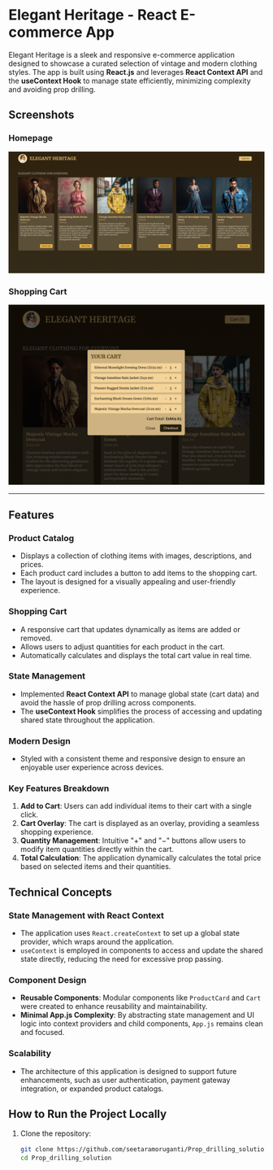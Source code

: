 # Elegant Heritage - React E-commerce App

Elegant Heritage is a sleek and responsive e-commerce application designed to showcase a curated selection of vintage and modern clothing styles. The app is built using **React.js** and leverages **React Context API** and the **useContext Hook** to manage state efficiently, minimizing complexity and avoiding prop drilling.

## Screenshots

### Homepage

![Homepage](./screenshots/homepage.png)

### Shopping Cart

![Shopping Cart](./screenshots/shopping_cart.png)

---

## Features

### Product Catalog

- Displays a collection of clothing items with images, descriptions, and prices.
- Each product card includes a button to add items to the shopping cart.
- The layout is designed for a visually appealing and user-friendly experience.

### Shopping Cart

- A responsive cart that updates dynamically as items are added or removed.
- Allows users to adjust quantities for each product in the cart.
- Automatically calculates and displays the total cart value in real time.

### State Management

- Implemented **React Context API** to manage global state (cart data) and avoid the hassle of prop drilling across components.
- The **useContext Hook** simplifies the process of accessing and updating shared state throughout the application.

### Modern Design

- Styled with a consistent theme and responsive design to ensure an enjoyable user experience across devices.

### Key Features Breakdown

1. **Add to Cart**: Users can add individual items to their cart with a single click.
2. **Cart Overlay**: The cart is displayed as an overlay, providing a seamless shopping experience.
3. **Quantity Management**: Intuitive "+" and "−" buttons allow users to modify item quantities directly within the cart.
4. **Total Calculation**: The application dynamically calculates the total price based on selected items and their quantities.

## Technical Concepts

### State Management with React Context

- The application uses `React.createContext` to set up a global state provider, which wraps around the application.
- `useContext` is employed in components to access and update the shared state directly, reducing the need for excessive prop passing.

### Component Design

- **Reusable Components**: Modular components like `ProductCard` and `Cart` were created to enhance reusability and maintainability.
- **Minimal App.js Complexity**: By abstracting state management and UI logic into context providers and child components, `App.js` remains clean and focused.

### Scalability

- The architecture of this application is designed to support future enhancements, such as user authentication, payment gateway integration, or expanded product catalogs.

## How to Run the Project Locally

1. Clone the repository:
   ```bash
   git clone https://github.com/seetaramoruganti/Prop_drilling_solution.git
   cd Prop_drilling_solution
   ```
